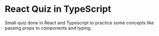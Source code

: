 # React Quiz in TypeScript 

Small quiz done in React and Typescript to practice some concepts like passing props to components and typing. 



